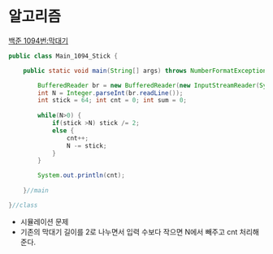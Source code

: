 # 알고리즘
[백준 1094번:막대기](https://www.acmicpc.net/problem/1094)
```java
public class Main_1094_Stick {

	public static void main(String[] args) throws NumberFormatException, IOException {

		BufferedReader br = new BufferedReader(new InputStreamReader(System.in));
		int N = Integer.parseInt(br.readLine());
		int stick = 64; int cnt = 0; int sum = 0;
		
		while(N>0) {
			if(stick >N) stick /= 2;
			else {
				cnt++;
				N -= stick;
			}
		}

		System.out.println(cnt);
	
	}//main

}//class

```
- 시뮬레이션 문제
- 기존의 막대기 길이를 2로 나누면서 입력 수보다 작으면 N에서 빼주고 cnt 처리해준다.
